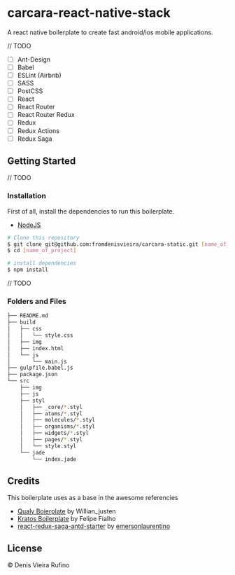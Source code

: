 # carcara-react-native-stack

A react native boilerplate to create fast android/ios mobile applications.

// TODO
- [ ] Ant-Design
- [ ] Babel
- [ ] ESLint (Airbnb)
- [ ] SASS
- [ ] PostCSS
- [ ] React
- [ ] React Router
- [ ] React Router Redux
- [ ] Redux
- [ ] Redux Actions
- [ ] Redux Saga

## Getting Started

// TODO
### Installation

First of all, install the dependencies to run this boilerplate.

- [NodeJS](http://nodejs.org/)

```sh
# Clone this repository
$ git clone git@github.com:fromdenisvieira/carcara-static.git [name_of_project]
$ cd [name_of_project]

# install dependencies
$ npm install

```

// TODO
### Folders and Files

```sh
├── README.md
├── build
│   ├── css
│   │   └── style.css
│   ├── img 
│   ├── index.html
│   └── js
│       └── main.js
├── gulpfile.babel.js
├── package.json
└── src
    ├── img 
    ├── js 
    ├── styl
    │   ├── _core/*.styl
    │   ├── atoms/*.styl
    │   ├── molecules/*.styl
    │   ├── organisms/*.styl
    │   ├── widgets/*.styl 
    │   ├── pages/*.styl 
    │   └── style.styl
    └── jade
        └── index.jade
```

## Credits

This boilerplate uses as a base in the awesome referencies
- [Qualy Boierplate](https://github.com/Qualy-org/qualy) by Willian_justen
- [Kratos Boilerplate](https://github.com/LFeh/kratos-boilerplate) by Felipe Fialho
- [react-redux-saga-antd-starter](https://github.com/emersonlaurentino/react-redux-saga-antd-starter) by [emersonlaurentino](https://github.com/emersonlaurentino)

## License

© Denis Vieira Rufino
